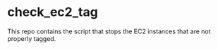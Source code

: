 # check_ec2_tag
This repo contains the script that stops the EC2 instances that are not properly tagged.
